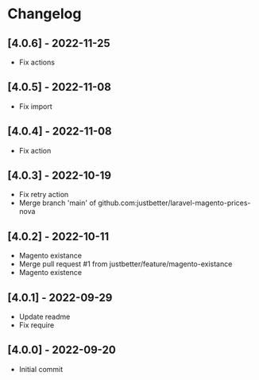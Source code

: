 # Changelog

## [4.0.6] - 2022-11-25

- Fix actions

## [4.0.5] - 2022-11-08

- Fix import

## [4.0.4] - 2022-11-08

- Fix action

## [4.0.3] - 2022-10-19

- Fix retry action
- Merge branch 'main' of github.com:justbetter/laravel-magento-prices-nova

## [4.0.2] - 2022-10-11

- Magento existance
- Merge pull request #1 from justbetter/feature/magento-existance
- Magento existence

## [4.0.1] - 2022-09-29

- Update readme
- Fix require

## [4.0.0] - 2022-09-20

- Initial commit

